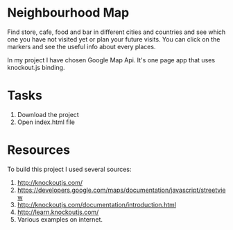 # Neighbourhood Map
Find store, cafe, food and bar in different cities and countries and see which one you have not visited yet or plan your future visits. You can click on the markers and see the useful info about every places.

In my project I have chosen Google Map Api. It's one page app that uses knockout.js binding.

# Tasks

1. Download the project
2. Open index.html file

# Resources
To build this project I used several sources:

1. http://knockoutjs.com/
2. https://developers.google.com/maps/documentation/javascript/streetview
3. http://knockoutjs.com/documentation/introduction.html
4. http://learn.knockoutjs.com/
5. Various examples on internet.
